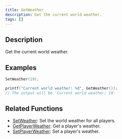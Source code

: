 ```yaml
---
title: GetWeather
description: Get the current world weather.
tags: []
---
```


<VersionWarn version='omp v1.1.0.2612' />

## Description

Get the current world weather.

## Examples

```c
SetWeather(19);

printf("Current world weather: %d", GetWeather());
// The output will be 'Current world weather: 19'
```

## Related Functions

- [SetWeather](SetWeather): Set the world weather for all players.
- [GetPlayerWeather](GetPlayerWeather): Get a player's weather.
- [SetPlayerWeather](SetPlayerWeather): Set a player's weather.